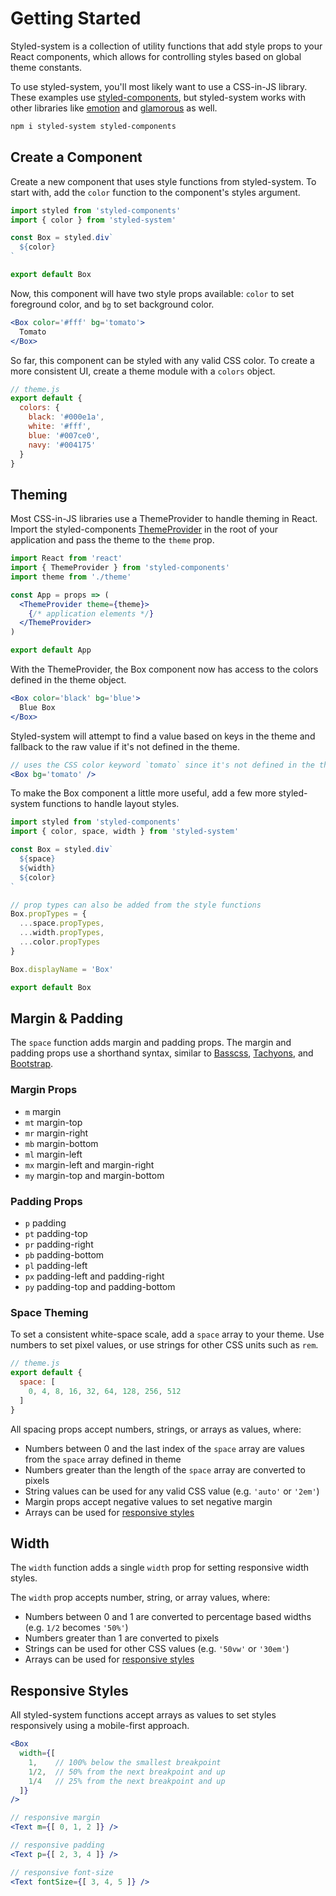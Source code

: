 
# Getting Started

Styled-system is a collection of utility functions that add style props
to your React components,
which allows for controlling styles based on global theme constants.

To use styled-system, you'll most likely want to use a CSS-in-JS library.
These examples use [styled-components][],
but styled-system works with other libraries
like [emotion][] and [glamorous][] as well.

```sh
npm i styled-system styled-components
```

## Create a Component

Create a new component that uses style functions from styled-system.
To start with, add the `color` function to the component's styles argument.

```js
import styled from 'styled-components'
import { color } from 'styled-system'

const Box = styled.div`
  ${color}
`

export default Box
```

Now, this component will have two style props available: `color` to set foreground color, and `bg` to set background color.

```jsx
<Box color='#fff' bg='tomato'>
  Tomato
</Box>
```

So far, this component can be styled with any valid CSS color.
To create a more consistent UI, create a theme module with a `colors` object.

```js
// theme.js
export default {
  colors: {
    black: '#000e1a',
    white: '#fff',
    blue: '#007ce0',
    navy: '#004175'
  }
}
```

## Theming

Most CSS-in-JS libraries use a ThemeProvider to handle theming in React.
Import the styled-components [ThemeProvider][] in the root of your application and pass the theme to the `theme` prop.

```jsx
import React from 'react'
import { ThemeProvider } from 'styled-components'
import theme from './theme'

const App = props => (
  <ThemeProvider theme={theme}>
    {/* application elements */}
  </ThemeProvider>
)

export default App
```

[ThemeProvider]: https://www.styled-components.com/docs/advanced#theming

With the ThemeProvider, the Box component now has access to the colors defined in the theme object.

```jsx
<Box color='black' bg='blue'>
  Blue Box
</Box>
```

Styled-system will attempt to find a value based on keys in the theme and fallback to the raw value if it's not defined in the theme.

```jsx
// uses the CSS color keyword `tomato` since it's not defined in the theme
<Box bg='tomato' />
```

To make the Box component a little more useful, add a few more styled-system functions
to handle layout styles.

```jsx
import styled from 'styled-components'
import { color, space, width } from 'styled-system'

const Box = styled.div`
  ${space}
  ${width}
  ${color}
`

// prop types can also be added from the style functions
Box.propTypes = {
  ...space.propTypes,
  ...width.propTypes,
  ...color.propTypes
}

Box.displayName = 'Box'

export default Box
```

## Margin & Padding

The `space` function adds margin and padding props.
The margin and padding props use a shorthand syntax, similar to
[Basscss][basscss], [Tachyons][tachyons], and [Bootstrap][bootstrap].

[basscss]: http://basscss.com/#basscss-margin
[tachyons]: http://tachyons.io/docs/layout/spacing/
[bootstrap]: https://getbootstrap.com/docs/4.1/utilities/spacing/

### Margin Props

- `m` margin
- `mt` margin-top
- `mr` margin-right
- `mb` margin-bottom
- `ml` margin-left
- `mx` margin-left and margin-right
- `my` margin-top and margin-bottom

### Padding Props

- `p` padding
- `pt` padding-top
- `pr` padding-right
- `pb` padding-bottom
- `pl` padding-left
- `px` padding-left and padding-right
- `py` padding-top and padding-bottom

### Space Theming

To set a consistent white-space scale, add a `space` array to your theme.
Use numbers to set pixel values, or use strings for other CSS units such as `rem`.

```js
// theme.js
export default {
  space: [
    0, 4, 8, 16, 32, 64, 128, 256, 512
  ]
}
```

All spacing props accept numbers, strings, or arrays as values, where:

- Numbers between 0 and the last index of the `space` array are values from the `space` array defined in theme
- Numbers greater than the length of the `space` array are converted to pixels
- String values can be used for any valid CSS value (e.g. `'auto'` or `'2em'`)
- Margin props accept negative values to set negative margin
- Arrays can be used for [responsive styles](#responsive-styles)


## Width

The `width` function adds a single `width` prop for setting responsive width styles.

The `width` prop accepts number, string, or array values, where:

- Numbers between 0 and 1 are converted to percentage based widths (e.g. `1/2` becomes `'50%'`)
- Numbers greater than 1 are converted to pixels
- Strings can be used for other CSS values (e.g. `'50vw'` or `'30em'`)
- Arrays can be used for [responsive styles](#responsive-styles)


## Responsive Styles

All styled-system functions accept arrays as values to set styles responsively using a mobile-first approach.

```jsx
<Box
  width={[
    1,    // 100% below the smallest breakpoint
    1/2,  // 50% from the next breakpoint and up
    1/4   // 25% from the next breakpoint and up
  ]}
/>
```

```jsx
// responsive margin
<Text m={[ 0, 1, 2 ]} />

// responsive padding
<Text p={[ 2, 3, 4 ]} />

// responsive font-size
<Text fontSize={[ 3, 4, 5 ]} />
```

[styled-components]: https://github.com/styled-components/styled-components
[emotion]: https://github.com/emotion-js/emotion
[glamorous]: https://github.com/paypal/glamorous

